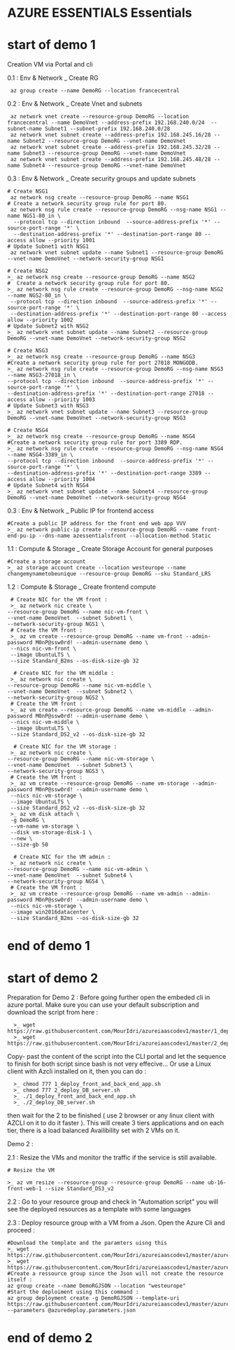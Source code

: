 # AZURE ESSENTIALS Essentials

# start of demo 1 

Creation VM via Portal and cli

   0.1 : Env & Network _ Create RG 
       
     az group create --name DemoRG --location francecentral

   0.2 : Env & Network _ Create Vnet and subnets
     
     az network vnet create --resource-group DemoRG --location francecentral --name DemoVnet --address-prefix 192.168.240.0/24  --subnet-name Subnet1 --subnet-prefix 192.168.240.0/28
     az network vnet subnet create --address-prefix 192.168.245.16/28 --name Subnet2 --resource-group DemoRG --vnet-name DemoVnet
     az network vnet subnet create --address-prefix 192.168.245.32/28 --name Subnet3 --resource-group DemoRG --vnet-name DemoVnet
     az network vnet subnet create --address-prefix 192.168.245.48/28 --name Subnet4 --resource-group DemoRG --vnet-name DemoVnet

   0.3 : Env & Network _ Create security groups and update subnets

    # Create NSG1
     az network nsg create --resource-group DemoRG --name NSG1
    # Create a network security group rule for port 80.
     az network nsg rule create --resource-group DemoRG --nsg-name NSG1 --name NGS1-80_in \
      --protocol tcp --direction inbound  --source-address-prefix '*' --source-port-range '*' \
      --destination-address-prefix '*' --destination-port-range 80 --access allow --priority 1001
    # Update Subnet1 with NSG1
     az network vnet subnet update --name Subnet1 --resource-group DemoRG --vnet-name DemoVnet --network-security-group NSG1

    # Create NSG2
    >_ az network nsg create --resource-group DemoRG --name NSG2
    #  Create a network security group rule for port 80. 
    >_ az network nsg rule create --resource-group DemoRG --nsg-name NSG2 --name NGS2-80_in \
     --protocol tcp --direction inbound  --source-address-prefix '*' --source-port-range '*' \
     --destination-address-prefix '*' --destination-port-range 80 --access allow --priority 1002
    # Update Subnet2 with NSG2
    >_ az network vnet subnet update --name Subnet2 --resource-group DemoRG --vnet-name DemoVnet --network-security-group NSG2

    # Create NSG3
    >_ az network nsg create --resource-group DemoRG --name NSG3
    #Create a network security group rule for port 27018 MONGODB.
    >_ az network nsg rule create --resource-group DemoRG --nsg-name NSG3 --name NSG3-27018_in \
    --protocol tcp --direction inbound  --source-address-prefix '*' --source-port-range '*' \
    --destination-address-prefix '*' --destination-port-range 27018 --access allow --priority 1003
    # Update Subnet3 with NSG3
    >_ az network vnet subnet update --name Subnet3 --resource-group DemoRG --vnet-name DemoVnet --network-security-group NSG3

    # Create NSG4
    >_ az network nsg create --resource-group DemoRG --name NSG4
    #Create a network security group rule for port 3389 RDP.
    >_ az network nsg rule create --resource-group DemoRG --nsg-name NSG4 --name NSG4-3389_in \
    --protocol tcp --direction inbound  --source-address-prefix '*' --source-port-range '*' \
    --destination-address-prefix '*' --destination-port-range 3389 --access allow --priority 1004
    # Update Subnet4 with NSG4
    >_ az network vnet subnet update --name Subnet4 --resource-group DemoRG --vnet-name DemoVnet --network-security-group NSG4

   0.3 : Env & Network _ Public IP for frontend access
   
    #Create a public IP address for the front end web app VVV
    >_ az network public-ip create --resource-group DemoRG --name front-end-pu-ip --dns-name azessentialsfront --allocation-method Static

   1.1 : Compute & Storage _ Create Storage Account for general purposes
   
    #Create a storage account 
    >_ az storage account create --location westeurope --name changemynametobeunique --resource-group DemoRG --sku Standard_LRS

   1.2 : Compute & Storage _ Create frontend compute 
     
     # Create NIC for the VM front :
     >_ az network nic create \
    --resource-group DemoRG --name nic-vm-front \
    --vnet-name DemoVnet  --subnet Subnet1 \
    --network-security-group NGS1 \
     # Create the VM front :
     >_ az vm create --resource-group DemoRG --name vm-front --admin-password M0nP@ssw0rd! --admin-username demo \
     --nics nic-vm-front \ 
     --image UbuntuLTS \
     --size Standard_B2ms --os-disk-size-gb 32
 
      # Create NIC for the VM middle :
     >_ az network nic create \
    --resource-group DemoRG --name nic-vm-middle \
    --vnet-name DemoVnet  --subnet Subnet2 \
    --network-security-group NGS2 \
     # Create the VM front :
     >_ az vm create --resource-group DemoRG --name vm-middle --admin-password M0nP@ssw0rd! --admin-username demo \
     --nics nic-vm-middle \ 
     --image UbuntuLTS \
     --size Standard_DS2_v2 --os-disk-size-gb 32
 
      # Create NIC for the VM storage :
     >_ az network nic create \
    --resource-group DemoRG --name nic-vm-storage \
    --vnet-name DemoVnet  --subnet Subnet3 \
    --network-security-group NGS3 \
     # Create the VM front :
     >_ az vm create --resource-group DemoRG --name vm-storage --admin-password M0nP@ssw0rd! --admin-username demo \
     --nics nic-vm-storage \ 
     --image UbuntuLTS \
     --size Standard_DS2_v2 --os-disk-size-gb 32
     >_ az vm disk attach \
     -g DemoRG \
     --vm-name vm-storage \
     --disk vm-storage-disk-1 \
     --new \
     --size-gb 50
  
      # Create NIC for the VM admin :
     >_ az network nic create \
    --resource-group DemoRG --name nic-vm-admin \
    --vnet-name DemoVnet  --subnet Subnet4 \
    --network-security-group NGS4 \
     # Create the VM front :
     >_ az vm create --resource-group DemoRG --name vm-admin --admin-password M0nP@ssw0rd! --admin-username demo \
     --nics nic-vm-storage \ 
     --image win2016datacenter \
     --size Standard_B2ms --os-disk-size-gb 32    

# end of demo 1

# start of demo 2

Preparation for Demo 2 : Before going further open the embeded cli in azure portal. Make sure you can use your default subscription and download the script from here : 

      >_ wget https://raw.githubusercontent.com/MourIdri/azureiaascodev1/master/1_deploy_front_and_back_end_app.sh
      >_ wget https://raw.githubusercontent.com/MourIdri/azureiaascodev1/master/2_deploy_DB_server.sh
      
Copy- past the content of the script into the CLI portal and let the sequence to finish for both script  since bash is not very effecive... Or use a Linux client with Azcli installed on it, then you can do : 

      >_ chmod 777 1_deploy_front_and_back_end_app.sh
      >_ chmod 777 2_deploy_DB_server.sh
      >_ ./1_deploy_front_and_back_end_app.sh
      >_ ./2_deploy_DB_server.sh

then wait for the 2 to be finished ( use 2 browser or any linux client with AZCLI on it to do it faster ). 
This will create 3 tiers applications and on each tier, there is a load balanced Availibility set with 2 VMs on it. 

Demo 2 : 

   2.1 : Resize the VMs and monitor the traffic if the service is still available. 
   
    # Resize the VM

    >_ az vm resize --resource-group --resource-group DemoRG --name ub-16-front-web-1 --size Standard_DS3_v2

   2.2 : Go to your resource group and check in "Automation script" you will see the deployed resources as a template with some languages

   2.3 : Deploy resource group with a VM from a Json. Open the Azure Cli and proceed : 
   
    #Download the template and the paramters uisng this 
    >_ wget https://raw.githubusercontent.com/MourIdri/azureiaascodev1/master/azuredeploy.json
    >_ wget https://raw.githubusercontent.com/MourIdri/azureiaascodev1/master/azuredeploy.parameters.json
    #Create a ressource group since the Json will not create the resource itself : 
    az group create --name DemoRGJSON --location "westeurope"
    #Start the deploiment using this command : 
    az group deployment create -g DemoRGJSON --template-uri https://raw.githubusercontent.com/MourIdri/azureiaascodev1/master/azuredeploy.json --parameters @azuredeploy.parameters.json
    
# end of demo 2
